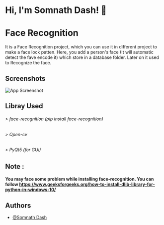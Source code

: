 
# Hi, I'm Somnath Dash! 👋


# Face Recognition 

It is a Face Recognition project, which you can use it in different project to make a face lock patten. Here, you add a person's face (It will automatic detect the fave encode it) which store in a database folder. Later on it used to Recognize the face.   


## Screenshots

![App Screenshot](https://via.placeholder.com/468x300?text=App+Screenshot+Here)


## Libray Used


###### > face-recognition (pip install face-recognition)
###### > Open-cv
###### > PyQt5 (for GUI)

## Note :

#### You may face some problem while installing face-recognition. You can follow https://www.geeksforgeeks.org/how-to-install-dlib-library-for-python-in-windows-10/ 

## Authors

- [@Somnath Dash](https://www.github.com/somnathdashs)

